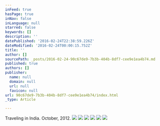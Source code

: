 ```yaml
---
inFeed: true
hasPage: true
inNav: false
inLanguage: null
starred: false
keywords: []
description: ''
datePublished: '2016-02-24T22:38:59.226Z'
dateModified: '2016-02-24T00:00:15.752Z'
title: ''
author: []
sourcePath: _posts/2016-02-24-90c67de9-7b3b-404b-8df7-cee9e1ea4b74.md
published: true
authors: []
publisher:
  name: null
  domain: null
  url: null
  favicon: null
url: 90c67de9-7b3b-404b-8df7-cee9e1ea4b74/index.html
_type: Article

---
```

Traveling in India. October, 2012\.
![](https://the-grid-user-content.s3-us-west-2.amazonaws.com/94bf0275-f6a9-4b88-b9c5-1f39af9f9bc4.JPG)
![](https://the-grid-user-content.s3-us-west-2.amazonaws.com/eb383231-3cee-4bc1-a862-ab0a9792a23c.JPG)
![](https://the-grid-user-content.s3-us-west-2.amazonaws.com/1eae40d1-0f32-4799-90ad-87eb3602a2a7.JPG)
![](https://the-grid-user-content.s3-us-west-2.amazonaws.com/529d3dcc-0720-4e14-bf91-523f95511359.JPG)
![](https://the-grid-user-content.s3-us-west-2.amazonaws.com/72ab8486-8b5b-4ca7-90ba-24484c679bea.JPG)
![](https://the-grid-user-content.s3-us-west-2.amazonaws.com/4c3aa30c-6076-432a-9601-52c4717f7ddd.JPG)